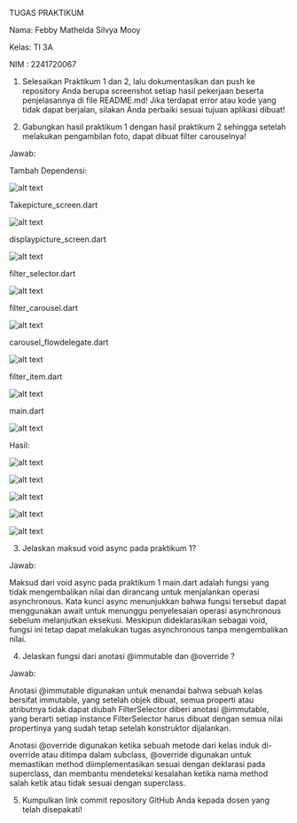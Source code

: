 TUGAS PRAKTIKUM

Nama: Febby Mathelda Silvya Mooy

Kelas: TI 3A

NIM : 2241720067

1. Selesaikan Praktikum 1 dan 2, lalu dokumentasikan dan push ke repository Anda berupa screenshot setiap hasil pekerjaan beserta penjelasannya di file README.md! Jika terdapat error atau kode yang tidak dapat berjalan, silakan Anda perbaiki sesuai tujuan aplikasi dibuat!

2. Gabungkan hasil praktikum 1 dengan hasil praktikum 2 sehingga setelah melakukan pengambilan foto, dapat dibuat filter carouselnya!

Jawab:

Tambah Dependensi:

![alt text](<Screenshot 2024-11-09 021720.png>)

Takepicture_screen.dart

![alt text](image.png)

displaypicture_screen.dart

![alt text](image-1.png)

filter_selector.dart

![alt text](image-2.png)

filter_carousel.dart

![alt text](image-3.png)

carousel_flowdelegate.dart

![alt text](image-4.png)

filter_item.dart

![alt text](image-5.png)

main.dart

![alt text](image-6.png)

Hasil:

![alt text](image-7.png)

![alt text](image-8.png)

![alt text](image-9.png)

![alt text](image-10.png)

![alt text](image-11.png)

3. Jelaskan maksud void async pada praktikum 1?

Jawab:

Maksud dari void async pada praktikum 1 main.dart adalah  fungsi yang tidak mengembalikan nilai dan dirancang untuk menjalankan operasi asynchronous. Kata kunci async menunjukkan bahwa fungsi tersebut dapat menggunakan await untuk menunggu penyelesaian operasi asynchronous sebelum melanjutkan eksekusi. Meskipun dideklarasikan sebagai void, fungsi ini tetap dapat melakukan tugas asynchronous tanpa mengembalikan nilai.

4. Jelaskan fungsi dari anotasi @immutable dan @override ?

Jawab:

Anotasi @immutable digunakan untuk menandai bahwa sebuah kelas bersifat immutable, yang setelah objek dibuat, semua properti atau atributnya tidak dapat diubah FilterSelector diberi anotasi @immutable, yang berarti setiap instance FilterSelector harus dibuat dengan semua nilai propertinya yang sudah tetap setelah konstruktor dijalankan. 

Anotasi @override digunakan ketika sebuah metode dari kelas induk di-override atau ditimpa dalam subclass, @override digunakan untuk memastikan method diimplementasikan sesuai dengan deklarasi pada superclass, dan membantu mendeteksi kesalahan ketika nama method salah ketik atau tidak sesuai dengan superclass.

5. Kumpulkan link commit repository GitHub Anda kepada dosen yang telah disepakati!